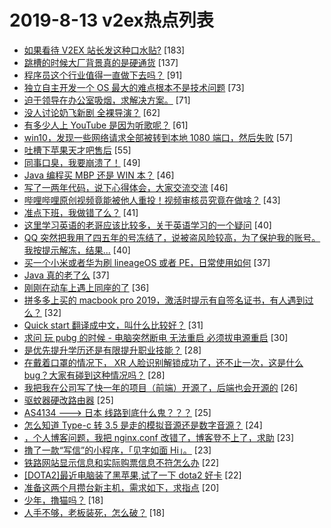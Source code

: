 # 2019-8-13 v2ex热点列表

+ [如果看待 V2EX 站长发这种口水贴?](https://www.v2ex.com/t/591497#reply183) [183]
+ [跳槽的时候大厂背景真的是硬通货](https://www.v2ex.com/t/591459#reply137) [137]
+ [程序员这个行业值得一直做下去吗？](https://www.v2ex.com/t/591369#reply91) [91]
+ [独立自主开发一个 OS 最大的难点根本不是技术问题](https://www.v2ex.com/t/591451#reply73) [73]
+ [迫于领导在办公室吸烟，求解决方案。](https://www.v2ex.com/t/591391#reply71) [71]
+ [没人讨论奶飞新剧 全裸导演？](https://www.v2ex.com/t/591463#reply62) [62]
+ [有多少人上 YouTube 是因为听歌呢？](https://www.v2ex.com/t/591372#reply61) [61]
+ [win10，发现一些网络请求全部被转到本地 1080 端口，然后失败](https://www.v2ex.com/t/591473#reply57) [57]
+ [吐槽下苹果天才吧售后](https://www.v2ex.com/t/591389#reply55) [55]
+ [同事口臭，我要崩溃了！](https://www.v2ex.com/t/591434#reply49) [49]
+ [Java 编程买 MBP 还是 WIN 本？](https://www.v2ex.com/t/591370#reply46) [46]
+ [写了一两年代码，说下心得体会，大家交流交流](https://www.v2ex.com/t/591397#reply46) [46]
+ [哔哩哔哩原创视频竟能被他人重投！视频审核员究竟在做啥？](https://www.v2ex.com/t/591504#reply43) [43]
+ [准点下班，我做错了么？](https://www.v2ex.com/t/591602#reply41) [41]
+ [这里学习英语的老哥应该比较多，关于英语学习的一个疑问](https://www.v2ex.com/t/591395#reply40) [40]
+ [QQ 突然把我用了四五年的号冻结了，说被盗风险较高，为了保护我的账号。我按提示解冻，结果...](https://www.v2ex.com/t/591413#reply40) [40]
+ [买一个小米或者华为刷 lineageOS 或者 PE，日常使用如何](https://www.v2ex.com/t/591363#reply37) [37]
+ [Java 真的老了么](https://www.v2ex.com/t/591510#reply37) [37]
+ [刚刚在动车上遇上同座的了](https://www.v2ex.com/t/591422#reply36) [36]
+ [拼多多上买的 macbook pro 2019，激活时提示有自签名证书，有人遇到过么？](https://www.v2ex.com/t/591408#reply32) [32]
+ [Quick start 翻译成中文，叫什么比较好？](https://www.v2ex.com/t/591558#reply31) [31]
+ [求问 玩 pubg 的时候 - 电脑突然断电 无法重启 必须拔电源重启](https://www.v2ex.com/t/591381#reply30) [30]
+ [是优先提升学历还是有限提升职业技能？](https://www.v2ex.com/t/591364#reply28) [28]
+ [在戴着口罩的情况下， XR 人脸识别解锁成功了，还不止一次，这是什么 bug？大家有碰到这种情况吗？](https://www.v2ex.com/t/591402#reply28) [28]
+ [我把我在公司写了快一年的项目（前端）开源了，后端也会开源的](https://www.v2ex.com/t/591581#reply26) [26]
+ [驱蚊器硬改路由器](https://www.v2ex.com/t/591491#reply25) [25]
+ [AS4134 ---> 日本 线路到底什么鬼？？？](https://www.v2ex.com/t/591525#reply25) [25]
+ [怎么知道 Type-c 转 3.5 是走的模拟音源还是数字音源？](https://www.v2ex.com/t/591398#reply24) [24]
+ [，个人博客问题，我把 nginx.conf 改错了，博客登不上了，求助](https://www.v2ex.com/t/591449#reply23) [23]
+ [撸了一款“写信”的小程序，「见字如面 Hi」。](https://www.v2ex.com/t/591587#reply23) [23]
+ [铁路网站显示信息和实际购票信息不符怎么办](https://www.v2ex.com/t/591362#reply22) [22]
+ [[DOTA2]最近电脑装了黑苹果,试了一下 dota2 好卡](https://www.v2ex.com/t/591416#reply22) [22]
+ [准备这两个月攒台新主机，需求如下，求指点](https://www.v2ex.com/t/591404#reply20) [20]
+ [少年，撸猫吗？](https://www.v2ex.com/t/591393#reply18) [18]
+ [人手不够，老板装死，怎么破？](https://www.v2ex.com/t/591446#reply18) [18]
